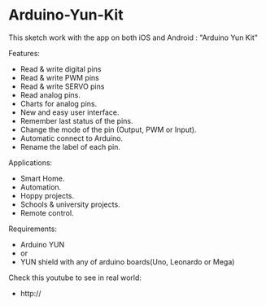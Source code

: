 # Arduino-Yun-Kit
This sketch work with the app on both iOS and Android : "Arduino Yun Kit"

Features:
- Read & write digital pins
- Read & write PWM pins 
- Read & write SERVO pins 
- Read analog pins. 
- Charts for analog pins.
- New and easy user interface.
- Remember last status of the pins.
- Change the mode of the pin (Output, PWM or Input).
- Automatic connect to Arduino.
- Rename the label of each pin.

Applications:
- Smart Home.
- Automation.
- Hoppy projects.
- Schools & university projects.
- Remote control.

Requirements:
- Arduino YUN
- or
- YUN shield with any of arduino boards(Uno, Leonardo or Mega)

Check this youtube to see in real world:	
- http://
